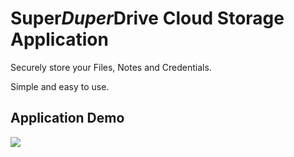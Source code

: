 # Super*Duper*Drive Cloud Storage Application

Securely store your Files, Notes and Credentials.

Simple and easy to use.

## Application Demo

![](my-super-duper-drive.gif)

